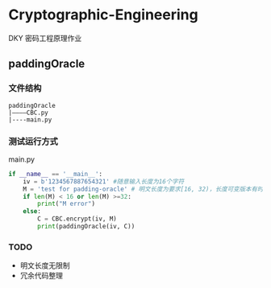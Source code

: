 # Cryptographic-Engineering


DKY 密码工程原理作业

## paddingOracle

### 文件结构  

```
paddingOracle
|————CBC.py
|----main.py
```

### 测试运行方式

main.py

```python
if __name__ == '__main__':
    iv = b'1234567887654321' #随意输入长度为16个字符
    M = 'test for padding-oracle' # 明文长度为要求[16, 32)，长度可变版本有时间改
    if len(M) < 16 or len(M) >=32:
        print("M error")
    else:
        C = CBC.encrypt(iv, M)
        print(paddingOracle(iv, C))
```

### TODO

- 明文长度无限制
- 冗余代码整理